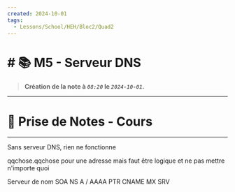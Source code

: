 ```yaml
---
created: 2024-10-01
tags:
  - Lessons/School/HEH/Bloc2/Quad2
---
```


# # 📚  M5 - Serveur DNS
> **Création de la note à *`08:20`* le *`2024-10-01`.***
---

# 📝 Prise de Notes - Cours

---
Sans serveur DNS, rien ne fonctionne 

qqchose.qqchose pour une adresse
mais faut être logique et ne pas mettre n'importe quoi


Serveur de nom
	SOA
	NS
	A / AAAA
	PTR
	CNAME
	MX
	SRV